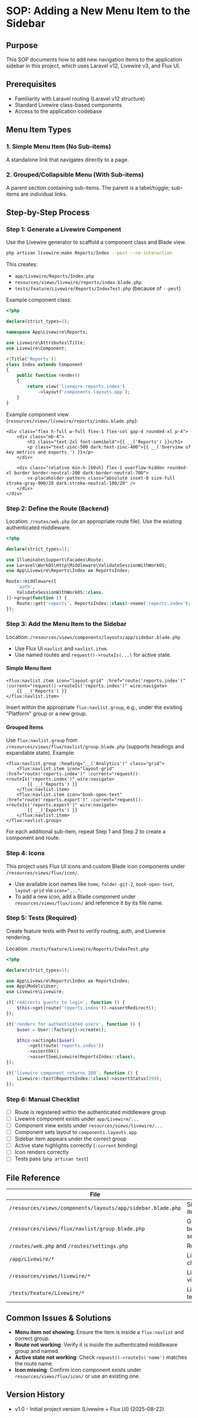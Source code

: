 # SOP: Adding a New Menu Item to the Sidebar

## Purpose
This SOP documents how to add new navigation items to the application sidebar in this project, which uses Laravel v12, Livewire v3, and Flux UI.

## Prerequisites
- Familiarity with Laravel routing (Laravel v12 structure)
- Standard Livewire class-based components
- Access to the application codebase

## Menu Item Types

### 1. Simple Menu Item (No Sub-items)
A standalone link that navigates directly to a page.

### 2. Grouped/Collapsible Menu (With Sub-items)
A parent section containing sub-items. The parent is a label/toggle; sub-items are individual links.

## Step-by-Step Process

### Step 1: Generate a Livewire Component

Use the Livewire generator to scaffold a component class and Blade view.

```bash
php artisan livewire:make Reports/Index --pest --no-interaction
```

This creates:
- `app/Livewire/Reports/Index.php`
- `resources/views/livewire/reports/index.blade.php`
- `tests/Feature/Livewire/Reports/IndexTest.php` (because of `--pest`)

Example component class:

```php
<?php

declare(strict_types=1);

namespace App\Livewire\Reports;

use Livewire\Attributes\Title;
use Livewire\Component;

#[Title('Reports')]
class Index extends Component
{
    public function render()
    {
        return view('livewire.reports.index')
            ->layout('components.layouts.app');
    }
}
```

Example component view (`resources/views/livewire/reports/index.blade.php`):

```blade
<div class="flex h-full w-full flex-1 flex-col gap-4 rounded-xl p-4">
    <div class="mb-4">
        <h1 class="text-2xl font-semibold">{{ __('Reports') }}</h1>
        <p class="text-zinc-500 dark:text-zinc-400">{{ __('Overview of key metrics and exports.') }}</p>
    </div>

    <div class="relative min-h-[60vh] flex-1 overflow-hidden rounded-xl border border-neutral-200 dark:border-neutral-700">
        <x-placeholder-pattern class="absolute inset-0 size-full stroke-gray-900/20 dark:stroke-neutral-100/20" />
    </div>
</div>
```

### Step 2: Define the Route (Backend)

Location: `/routes/web.php` (or an appropriate route file). Use the existing authenticated middleware.

```php
<?php

declare(strict_types=1);

use Illuminate\Support\Facades\Route;
use Laravel\WorkOS\Http\Middleware\ValidateSessionWithWorkOS;
use App\Livewire\Reports\Index as ReportsIndex;

Route::middleware([
    'auth',
    ValidateSessionWithWorkOS::class,
])->group(function () {
    Route::get('reports', ReportsIndex::class)->name('reports.index');
});
```

### Step 3: Add the Menu Item to the Sidebar

Location: `/resources/views/components/layouts/app/sidebar.blade.php`

- Use Flux UI `navlist` and `navlist.item`.
- Use named routes and `request()->routeIs(...)` for active state.

#### Simple Menu Item

```blade
<flux:navlist.item icon="layout-grid" :href="route('reports.index')" :current="request()->routeIs('reports.index')" wire:navigate>
    {{ __('Reports') }}
</flux:navlist.item>
```

Insert within the appropriate `flux:navlist.group`, e.g., under the existing "Platform" group or a new group.

#### Grouped Items

Use `flux:navlist.group` from `/resources/views/flux/navlist/group.blade.php` (supports headings and expandable state). Example:

```blade
<flux:navlist.group :heading="__('Analytics')" class="grid">
    <flux:navlist.item icon="layout-grid" :href="route('reports.index')" :current="request()->routeIs('reports.index')" wire:navigate>
        {{ __('Reports') }}
    </flux:navlist.item>
    <flux:navlist.item icon="book-open-text" :href="route('reports.export')" :current="request()->routeIs('reports.export')" wire:navigate>
        {{ __('Exports') }}
    </flux:navlist.item>
</flux:navlist.group>
```

For each additional sub-item, repeat Step 1 and Step 2 to create a component and route.

### Step 4: Icons

This project uses Flux UI icons and custom Blade icon components under `/resources/views/flux/icon/`.

- Use available icon names like `home`, `folder-git-2`, `book-open-text`, `layout-grid` via `icon="..."`.
- To add a new icon, add a Blade component under `resources/views/flux/icon/` and reference it by its file name.

### Step 5: Tests (Required)

Create feature tests with Pest to verify routing, auth, and Livewire rendering.

Location: `/tests/Feature/Livewire/Reports/IndexTest.php`

```php
<?php

declare(strict_types=1);

use App\Livewire\Reports\Index as ReportsIndex;
use App\Models\User;
use Livewire\Livewire;

it('redirects guests to login', function () {
    $this->get(route('reports.index'))->assertRedirect();
});

it('renders for authenticated users', function () {
    $user = User::factory()->create();

    $this->actingAs($user)
        ->get(route('reports.index'))
        ->assertOk()
        ->assertSeeLivewire(ReportsIndex::class);
});

it('livewire component returns 200', function () {
    Livewire::test(ReportsIndex::class)->assertStatus(200);
});
```

### Step 6: Manual Checklist

- [ ] Route is registered within the authenticated middleware group
- [ ] Livewire component exists under `app/Livewire/...`
- [ ] Component view exists under `resources/views/livewire/...`
- [ ] Component sets layout to `components.layouts.app`
- [ ] Sidebar item appears under the correct group
- [ ] Active state highlights correctly (`:current` binding)
- [ ] Icon renders correctly
- [ ] Tests pass (`php artisan test`)

## File Reference

| File | Purpose |
|------|---------|
| `/resources/views/components/layouts/app/sidebar.blade.php` | Sidebar UI and nav items |
| `/resources/views/flux/navlist/group.blade.php` | Grouping/collapsible behavior for nav sections |
| `/routes/web.php` and `/routes/settings.php` | Route definitions |
| `/app/Livewire/*` | Livewire component classes |
| `/resources/views/livewire/*` | Livewire component views |
| `/tests/Feature/Livewire/*` | Livewire feature tests |

## Common Issues & Solutions

- **Menu item not showing**: Ensure the item is inside a `flux:navlist` and correct group.
- **Route not working**: Verify it is inside the authenticated middleware group and named.
- **Active state not working**: Check `request()->routeIs('name')` matches the route name.
- **Icon missing**: Confirm icon component exists under `resources/views/flux/icon/` or use an existing one.

## Version History
- v1.0 - Initial project version (Livewire + Flux UI) (2025-08-22)